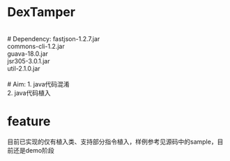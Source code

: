 # DexTamper
<br>
# Dependency:
fastjson-1.2.7.jar<br>
commons-cli-1.2.jar<br>
guava-18.0.jar<br>
jsr305-3.0.1.jar<br>
util-2.1.0.jar<br>
<br>
# Aim:
1. java代码混淆<br>
2. java代码植入<br>

# feature
目前已实现的仅有植入类、支持部分指令植入，样例参考见源码中的sample，目前还是demo阶段

